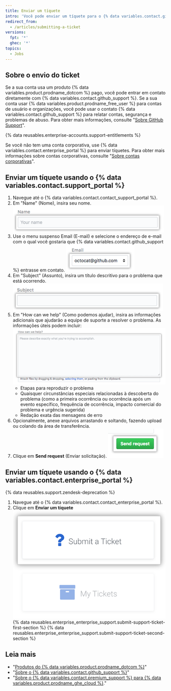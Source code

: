 ```yaml
---
title: Enviar um tíquete
intro: 'Você pode enviar um tíquete para o {% data variables.contact.github_support %} usando o portal de suporte.'
redirect_from:
  - /articles/submitting-a-ticket
versions:
  fpt: '*'
  ghec: '*'
topics:
  - Jobs
---
```


## Sobre o envio do ticket
Se a sua conta usa um produto {% data variables.product.prodname_dotcom %} pago, você pode entrar em contato diretamente com {% data variables.contact.github_support %}. Se a sua conta usar {% data variables.product.prodname_free_user %} para contas de usuário e organizações, você pode usar o contato {% data variables.contact.github_support %} para relatar contas, segurança e problemas de abuso. Para obter mais informações, consulte "[Sobre GitHub Support](/github/working-with-github-support/about-github-support)".

{% data reusables.enterprise-accounts.support-entitlements %}

Se você não tem uma conta corporativa, use {% data variables.contact.enterprise_portal %} para enviar tíquetes. Para obter mais informações sobre contas corporativas, consulte "[Sobre contas corporativas](/enterprise-cloud@latest/admin/overview/about-enterprise-accounts)".

## Enviar um tíquete usando o {% data variables.contact.support_portal %}

1. Navegue até o {% data variables.contact.contact_support_portal %}.
2. Em "Name" (Nome), insira seu nome. ![Campo Nome](/assets/images/help/support/name-field.png)
3. Use o menu suspenso Email (E-mail) e selecione o endereço de e-mail com o qual você gostaria que {% data variables.contact.github_support %} entrasse em contato. ![Campo Email (E-mail)](/assets/images/help/support/email-field.png)
4. Em "Subject" (Assunto), insira um título descritivo para o problema que está ocorrendo. ![Campo Subject (Assunto)](/assets/images/help/support/subject-field.png)
5. Em "How can we help" (Como podemos ajudar), insira as informações adicionais que ajudarão a equipe de suporte a resolver o problema. As informações úteis podem incluir: ![Campo How can we help (Como podemos ajudar)](/assets/images/help/support/how-can-we-help-field.png)
    - Etapas para reproduzir o problema
    - Quaisquer circunstâncias especiais relacionadas à descoberta do problema (como a primeira ocorrência ou ocorrência após um evento específico, frequência de ocorrência, impacto comercial do problema e urgência sugerida)
    - Redação exata das mensagens de erro
6. Opcionalmente, anexe arquivos arrastando e soltando, fazendo upload ou colando da área de transferência.
7. Clique em **Send request** (Enviar solicitação). ![Botão Send request (Enviar solicitação)](/assets/images/help/support/send-request-button.png)

## Enviar um tíquete usando o {% data variables.contact.enterprise_portal %}

{% data reusables.support.zendesk-deprecation %}

1. Navegue até o {% data variables.contact.contact_enterprise_portal %}.
5. Clique em **Enviar um tíquete** ![Enviar um tíquete para a equipe de Suporte do Enterprise](/assets/images/enterprise/support/submit-ticket-button.png)
{% data reusables.enterprise_enterprise_support.submit-support-ticket-first-section %}
{% data reusables.enterprise_enterprise_support.submit-support-ticket-second-section %}

## Leia mais
- "[Produtos do {% data variables.product.prodname_dotcom %}](/github/getting-started-with-github/githubs-products)"
- "[Sobre o {% data variables.contact.github_support %}](/articles/about-github-support)"
- "[Sobre o {% data variables.contact.premium_support %} para {% data variables.product.prodname_ghe_cloud %}](/articles/about-github-premium-support-for-github-enterprise-cloud)."
